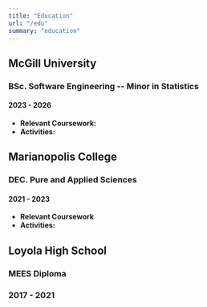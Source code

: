 ```yaml
---
title: "Education"
url: "/edu"
summary: "education"
---
```


## McGill University
### BSc. Software Engineering -- Minor in Statistics
#### 2023 - 2026
- **Relevant Coursework:** 
- **Activities:**

## Marianopolis College
### DEC. Pure and Applied Sciences
#### 2021 - 2023
- **Relevant Coursework**
- **Activities:**

## Loyola High School
### MEES Diploma
### 2017 - 2021
